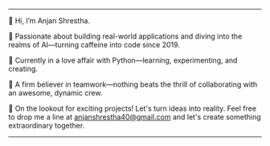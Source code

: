 
---

👋 Hi, I’m Anjan Shrestha.

👀 Passionate about building real-world applications and diving into the realms of AI—turning caffeine into code since 2019.

🌱 Currently in a love affair with Python—learning, experimenting, and creating.

💞️ A firm believer in teamwork—nothing beats the thrill of collaborating with an awesome, dynamic crew.

🚀 On the lookout for exciting projects! Let's turn ideas into reality. Feel free to drop me a line at anjanshrestha40@gmail.com and let's create something extraordinary together.

---

